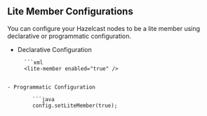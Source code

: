 ## Lite Member Configurations

You can configure your Hazelcast nodes to be a lite member using declarative or programmatic configuration.

- Declarative Configuration

		```xml
		<lite-member enabled="true" />
```

- Programmatic Configuration

		```java
		config.setLiteMember(true);
```

